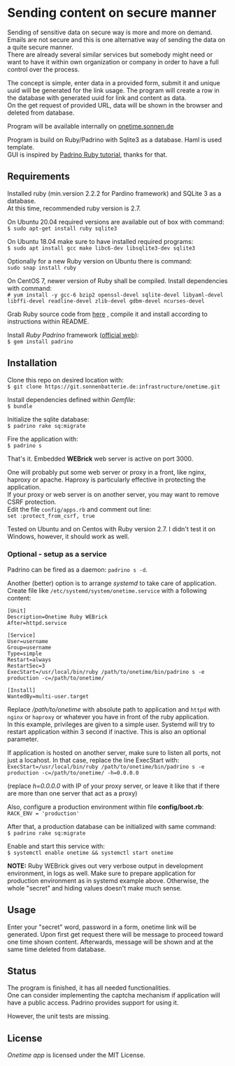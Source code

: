 
# Sending content on secure manner

Sending of sensitive data on secure way is more and more on demand. Emails are not secure and this is one alternative way of sending the data on a quite secure manner.  
There are already several similar services but somebody might need or want to have it within own organization or company in order to have a full control over the process. 

The concept is simple, enter data in a provided form, submit it and unique uuid will be generated for the link usage. The program will create a row in the database with generated uuid for link and content as data.  
On the get request of provided URL, data will be shown in the browser and deleted from database.

Program will be available internally on [onetime.sonnen.de](https://onetime.sonnen.de)

Program is build on Ruby/Padrino with Sqlite3 as a database. Haml is used template.   
GUI is inspired by [Padrino Ruby tutorial](https://github.com/padrino/blog-tutorial), thanks for that.

## Requirements

Installed ruby (min.version 2.2.2 for Pardino framework) and SQLite 3 as a database.    
At this time, recommended ruby version is 2.7.

On Ubuntu 20.04 required versions are available out of box with command:  
`$ sudo apt-get install ruby sqlite3`  

On Ubuntu 18.04 make sure to have installed required programs:  
`$ sudo apt install gcc make libc6-dev libsqlite3-dev sqlite3`

Optionally for a new Ruby version on Ubuntu there is command:  
`sudo snap install ruby`

On CentOS 7, newer version of Ruby shall be compiled. Install dependencies with command:  
`# yum install -y gcc-6 bzip2 openssl-devel sqlite-devel libyaml-devel libffi-devel readline-devel zlib-devel gdbm-devel ncurses-devel`

Grab Ruby source code from [here](https://www.ruby-lang.org/en/downloads/) , compile it and install according to instructions within README.

Install *Ruby Padrino* framework ([official web](http://padrinorb.com)):  
`$ gem install padrino` 

## Installation  

Clone this repo on desired location with:   
`$ git clone https://git.sonnenbatterie.de:infrastructure/onetime.git`

Install dependencies defined within *Gemfile*:  
`$ bundle`

Initialize the sqlite database:  
`$ padrino rake sq:migrate`

Fire the application with:  
`$ padrino s`

That's it. Embedded **WEBrick** web server is active on port 3000.

One will probably put some web server or proxy in a front, like nginx, haproxy or apache. Haproxy is particularly effective in protecting the application.  
If your proxy or web server is on another server, you may want to remove CSRF protection.  
Edit the file `config/apps.rb` and comment out line:  
`set :protect_from_csrf, true`

Tested on Ubuntu and on Centos with Ruby version 2.7. I didn't test it on Windows, however, it should work as well.

###  Optional - setup as a service

Padrino can be fired as a daemon: `padrino s -d`. 
 
Another (better) option is to arrange *systemd* to take care of application.  
Create file like `/etc/systemd/system/onetime.service` with a following content:  
```
[Unit]
Description=Onetime Ruby WEBrick
After=httpd.service

[Service]
User=username
Group=username
Type=simple
Restart=always
RestartSec=3
ExecStart=/usr/local/bin/ruby /path/to/onetime/bin/padrino s -e production -c=/path/to/onetime/

[Install]
WantedBy=multi-user.target
```

Replace */path/to/onetime* with absolute path to application and `httpd` with `nginx` or `haproxy` or whatever you have in front of the ruby application.  
In this example, privileges are given to a simple user. Systemd will try to restart application within 3 second if inactive. This is also an optional parameter.

If application is hosted on another server, make sure to listen all ports, not just a locahost. In that case, replace the line ExecStart with:  
`ExecStart=/usr/local/bin/ruby /path/to/onetime/bin/padrino s -e production -c=/path/to/onetime/ -h=0.0.0.0`

(replace *h=0.0.0.0* with IP of your proxy server, or leave it like that if there are more than one server that act as a proxy)

Also, configure a production environment within file **config/boot.rb**:  
`RACK_ENV = 'production'`

After that, a production database can be initialized with same command:  
`$ padrino rake sq:migrate`

Enable and start this service with:  
`$ systemctl enable onetime && systemctl start onetime`

**NOTE:**  Ruby WEBrick gives out very verbose output in development environment, in logs as well. Make sure to prepare application for production environment as in systemd example above. Otherwise, the whole "secret" and hiding values doesn't make much sense.

## Usage

Enter your "secret" word, password in a form, onetime link will be generated. Upon first get request there will be message to proceed toward one time shown content. Afterwards, message will be shown and at the same time deleted from database. 

## Status

The program is finished, it has all needed functionalities.  
One can consider implementing the captcha mechanism if application will have a public access. Padrino provides support for using it.
 
However, the unit tests are missing.

## License

*Onetime app* is licensed under the MIT License.
